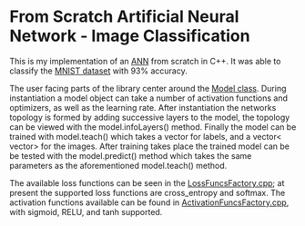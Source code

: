 # From Scratch Artificial Neural Network - Image Classification

This is my implementation of an [ANN](https://en.wikipedia.org/wiki/Neural_network_(machine_learning)) from scratch in C++. It was able to classify the [MNIST dataset](https://en.wikipedia.org/wiki/MNIST_database) with 93% accuracy. 


The user facing parts of the library center around the [Model class](https://github.com/jcuberdruid/FS_ANN/blob/main/model.cpp). During instantiation a model object can take a number of activation functions and optimizers, as well as the learning rate. 
After instantiation the networks topology is formed by adding successive layers to the model, the topology can be viewed with the model.infoLayers() method. Finally the model can be trained with model.teach() which takes a vector<int> for labels, and a vector< vector<int>> for the images. 
After training takes place the trained model can be be tested with the model.predict() method which takes the same parameters as the aforementioned model.teach() method. 

The available loss functions can be seen in the [LossFuncsFactory.cpp](https://github.com/jcuberdruid/FS_ANN/blob/main/lossFuncsFactory.cpp); at present the supported loss functions are cross_entropy and softmax.
The activation functions available can be found in [ActivationFuncsFactory.cpp](https://github.com/jcuberdruid/FS_ANN/blob/main/activationFuncsFactory.cpp), with sigmoid, RELU, and tanh supported. 

